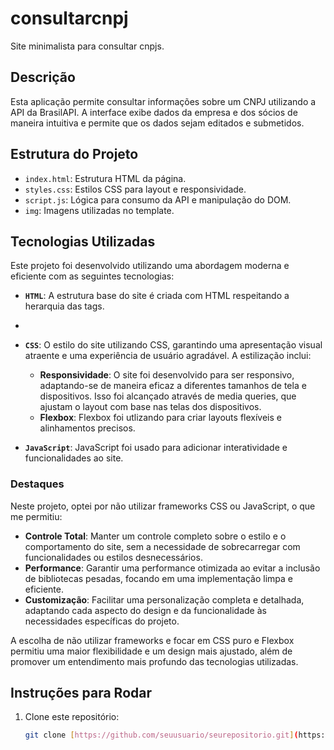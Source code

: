 # consultarcnpj
Site minimalista para consultar cnpjs.

## Descrição
Esta aplicação permite consultar informações sobre um CNPJ utilizando a API da BrasilAPI. A interface exibe dados da empresa e dos sócios de maneira intuitiva e permite que os dados sejam editados e submetidos.

## Estrutura do Projeto
- `index.html`: Estrutura HTML da página.
- `styles.css`: Estilos CSS para layout e responsividade.
- `script.js`: Lógica para consumo da API e manipulação do DOM.
- `img`: Imagens utilizadas no template.

## Tecnologias Utilizadas
Este projeto foi desenvolvido utilizando uma abordagem moderna e eficiente com as seguintes tecnologias:

- **`HTML`**: A estrutura base do site é criada com HTML respeitando a herarquia das tags.
- 
- **`CSS`**: O estilo do site utilizando CSS, garantindo uma apresentação visual atraente e uma experiência de usuário agradável. A estilização inclui:
  - **Responsividade**: O site foi desenvolvido para ser responsivo, adaptando-se de maneira eficaz a diferentes tamanhos de tela e dispositivos. Isso foi alcançado através de media queries, que ajustam o layout com base nas telas dos dispositivos.
  - **Flexbox**: Flexbox foi utlizando para criar layouts flexíveis e alinhamentos precisos.

- **`JavaScript`**: JavaScript foi usado para adicionar interatividade e funcionalidades ao site. 

### Destaques
Neste projeto, optei por não utilizar frameworks CSS ou JavaScript, o que me permitiu:
- **Controle Total**: Manter um controle completo sobre o estilo e o comportamento do site, sem a necessidade de sobrecarregar com funcionalidades ou estilos desnecessários.
- **Performance**: Garantir uma performance otimizada ao evitar a inclusão de bibliotecas pesadas, focando em uma implementação limpa e eficiente.
- **Customização**: Facilitar uma personalização completa e detalhada, adaptando cada aspecto do design e da funcionalidade às necessidades específicas do projeto.

A escolha de não utilizar frameworks e focar em CSS puro e Flexbox permitiu uma maior flexibilidade e um design mais ajustado, além de promover um entendimento mais profundo das tecnologias utilizadas.

## Instruções para Rodar
1. Clone este repositório:
   ```bash
   git clone [https://github.com/seuusuario/seurepositorio.git](https://github.com/Raul-Prado/consultarcnpj.git)
